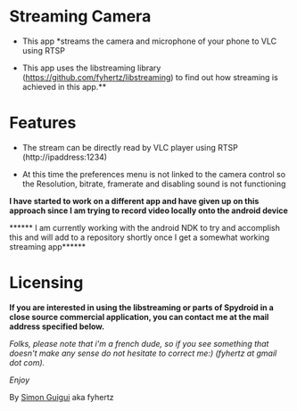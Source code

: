 # Streaming Camera 

* This app *streams the camera and microphone of your phone to VLC using RTSP

* This app uses the libstreaming library (https://github.com/fyhertz/libstreaming) to find out how streaming is achieved in this app.**

# Features

 * The stream can be directly read by VLC player using RTSP (http://ipaddress:1234)
 
 * At this time the preferences menu is not linked to the camera control so the Resolution, bitrate, framerate and disabling sound is not functioning


******I have started to work on a different app and have given up on this approach since I am trying to record video locally onto the android device******

****** I am currently working with the android NDK to try and accomplish this and will add to a repository shortly once I get a somewhat working streaming app******



# Licensing

**If you are interested in using the libstreaming or parts of Spydroid in a close source commercial application, you can contact me at the mail address specified below.**

_Folks, please note that i'm a french dude, so if you see something that doesn't make any sense do not hesitate to correct me:) (fyhertz at gmail dot com)._

_Enjoy_

By [Simon Guigui](https://simon.guigui.us/) aka fyhertz 
